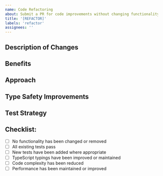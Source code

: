 ```yaml
---
name: Code Refactoring
about: Submit a PR for code improvements without changing functionality
title: '[REFACTOR]'
labels: 'refactor'
assignees: ''
---
```


## Description of Changes
<!-- What code did you refactor and why? -->

## Benefits
<!-- What improvements does this refactoring bring? -->

## Approach
<!-- How did you approach this refactoring? -->

## Type Safety Improvements
<!-- Did you improve type safety? Explain how. -->

## Test Strategy
<!-- How did you verify no functionality was broken? -->

## Checklist:
- [ ] No functionality has been changed or removed
- [ ] All existing tests pass
- [ ] New tests have been added where appropriate
- [ ] TypeScript typings have been improved or maintained
- [ ] Code complexity has been reduced
- [ ] Performance has been maintained or improved